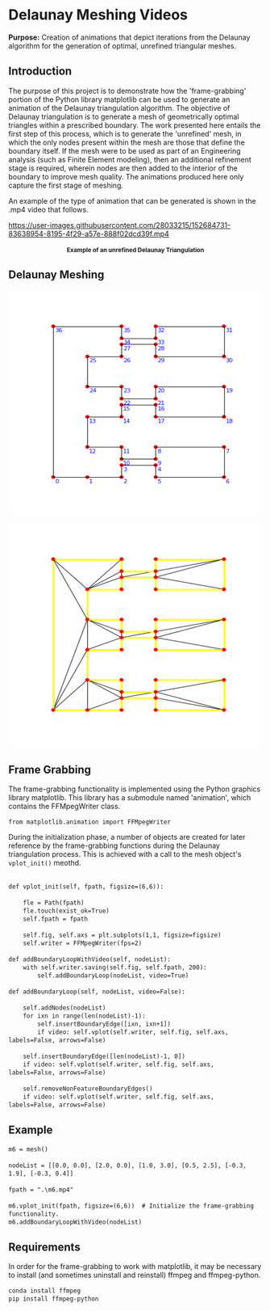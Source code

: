 # Delaunay Meshing Videos
<strong>Purpose:</strong> Creation of animations that depict iterations from the Delaunay algorithm for the generation of optimal, unrefined triangular meshes.

## Introduction

<p>
The purpose of this project is to demonstrate how the 'frame-grabbing' portion of the Python library matplotlib can be used to generate an animation of the
Delaunay triangulation algorithm. The objective of Delaunay triangulation is to generate a mesh of geometrically optimal triangles within a prescribed boundary.
The work presented here entails the first step of this process, which is to generate the 'unrefined' mesh, in which the only nodes present within the mesh are those 
that define the boundary itself. If the mesh were to be used as part of an Engineering analysis (such as Finite Element modeling), then an additional refinement stage is required,
wherein nodes are then added to the interior of the boundary to improve mesh quality. The animations produced here only capture the first stage of meshing.
</p>
<p>
An example of the type of animation that can be generated is shown in the .mp4 video that follows. 
	
https://user-images.githubusercontent.com/28033215/152684731-83638954-8195-4f29-a57e-888f02dcd39f.mp4

<p align="center">
    <strong><small>Example of an unrefined Delaunay Triangulation</small></strong>
</p>

## Delaunay Meshing


<p align="center">
    <img src="https://raw.githubusercontent.com/JerryGreenough/Delaunay-Meshing-Videos/master/images/boundary_nodes.png" width="782" height="444">  
</p>

<p align="center">
    <img src="https://raw.githubusercontent.com/JerryGreenough/Delaunay-Meshing-Videos/master/images/mesh.png" width="782" height="444">  
</p>

## Frame Grabbing

<p>
The frame-grabbing functionality is implemented using the Python graphics library matplotlib. This library has a submodule named 'animation', 
which contains the FFMpegWriter class.
</p>

```   
from matplotlib.animation import FFMpegWriter
```

During the initialization phase, a number of objects are created for later reference by the frame-grabbing functions during the Delaunay
triangulation process. This is achieved with a call to the mesh object's ```vplot_init()``` meothd.

```

def vplot_init(self, fpath, figsize=(6,6)):

    fle = Path(fpath)
    fle.touch(exist_ok=True)
    self.fpath = fpath
    
    self.fig, self.axs = plt.subplots(1,1, figsize=figsize)
    self.writer = FFMpegWriter(fps=2)
		
def addBoundaryLoopWithVideo(self, nodeList):
    with self.writer.saving(self.fig, self.fpath, 200):
        self.addBoundaryLoop(nodeList, video=True)

def addBoundaryLoop(self, nodeList, video=False):

    self.addNodes(nodeList)
    for ixn in range(len(nodeList)-1):
        self.insertBoundaryEdge([ixn, ixn+1])
        if video: self.vplot(self.writer, self.fig, self.axs, labels=False, arrows=False)

    self.insertBoundaryEdge([len(nodeList)-1, 0])
    if video: self.vplot(self.writer, self.fig, self.axs, labels=False, arrows=False)
    
    self.removeNonFeatureBoundaryEdges()
    if video: self.vplot(self.writer, self.fig, self.axs, labels=False, arrows=False)
```
  
## Example

```
m6 = mesh()

nodeList = [[0.0, 0.0], [2.0, 0.0], [1.0, 3.0], [0.5, 2.5], [-0.3, 1.9], [-0.3, 0.4]]

fpath = ".\m6.mp4"

m6.vplot_init(fpath, figsize=(6,6))  # Initialize the frame-grabbing functionality.
m6.addBoundaryLoopWithVideo(nodeList)
```

## Requirements

In order for the frame-grabbing to work with matplotlib, it may be necessary to install (and sometimes
uninstall and reinstall) ffmpeg and ffmpeg-python.

```
conda install ffmpeg
pip install ffmpeg-python
```


